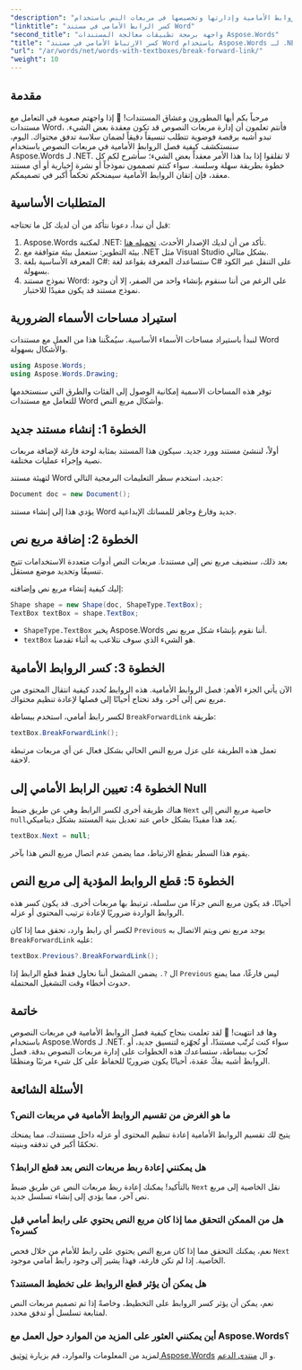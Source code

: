 ```yaml
---
"description": "اكتشف كيفية فصل الروابط الأمامية وإدارتها وتخصيصها في مربعات النص باستخدام Aspose.Words لـ .NET. يغطي هذا الدليل التفصيلي كل ما تحتاجه لتبسيط تخطيط مستندك وتحسين إدارة ملفات Word."
"linktitle": "كسر الرابط الأمامي في مستند Word"
"second_title": "واجهة برمجة تطبيقات معالجة المستندات Aspose.Words"
"title": "كسر الارتباط الأمامي في مستند Word باستخدام Aspose.Words لـ .NET"
"url": "/ar/words/net/words-with-textboxes/break-forward-link/"
"weight": 10
---
```


## مقدمة

مرحباً بكم أيها المطورون وعشاق المستندات! 🌟 إذا واجهتم صعوبة في التعامل مع مستندات Word، فأنتم تعلمون أن إدارة مربعات النصوص قد تكون معقدة بعض الشيء. تبدو أشبه برقصة فوضوية تتطلب تنسيقاً دقيقاً لضمان سلاسة تدفق محتواك. اليوم، سنستكشف كيفية فصل الروابط الأمامية في مربعات النصوص باستخدام Aspose.Words لـ .NET. لا تقلقوا إذا بدا هذا الأمر معقداً بعض الشيء؛ سأشرح لكم كل خطوة بطريقة سهلة وسلسة. سواء كنتم تصممون نموذجاً أو نشرة إخبارية أو أي مستند معقد، فإن إتقان الروابط الأمامية سيمنحكم تحكماً أكبر في تصميمكم.

## المتطلبات الأساسية

قبل أن نبدأ، دعونا نتأكد من أن لديك كل ما تحتاجه:

1. Aspose.Words لمكتبة .NET: تأكد من أن لديك الإصدار الأحدث. [تحميله هنا](https://releases.aspose.com/words/net/).
2. بيئة التطوير: ستعمل بيئة متوافقة مع .NET مثل Visual Studio بشكل مثالي.
3. المعرفة الأساسية بلغة C#: ستساعدك المعرفة بقواعد لغة C# على التنقل عبر الكود بسهولة.
4. نموذج مستند Word: على الرغم من أننا سنقوم بإنشاء واحد من الصفر، إلا أن وجود نموذج مستند قد يكون مفيدًا للاختبار.

## استيراد مساحات الأسماء الضرورية

لنبدأ باستيراد مساحات الأسماء الأساسية. سيُمكّننا هذا من العمل مع مستندات Word والأشكال بسهولة.

```csharp
using Aspose.Words;
using Aspose.Words.Drawing;
```

توفر هذه المساحات الاسمية إمكانية الوصول إلى الفئات والطرق التي سنستخدمها للتعامل مع مستندات Word وأشكال مربع النص.

## الخطوة 1: إنشاء مستند جديد

أولاً، لننشئ مستند وورد جديد. سيكون هذا المستند بمثابة لوحة فارغة لإضافة مربعات نصية وإجراء عمليات مختلفة.

لتهيئة مستند Word جديد، استخدم سطر التعليمات البرمجية التالي:

```csharp
Document doc = new Document();
```

يؤدي هذا إلى إنشاء مستند Word جديد وفارغ وجاهز للمساتك الإبداعية.

## الخطوة 2: إضافة مربع نص

بعد ذلك، سنضيف مربع نص إلى مستندنا. مربعات النص أدوات متعددة الاستخدامات تتيح تنسيقًا وتحديد موضع مستقل.

إليك كيفية إنشاء مربع نص وإضافته:

```csharp
Shape shape = new Shape(doc, ShapeType.TextBox);
TextBox textBox = shape.TextBox;
```

- `ShapeType.TextBox` يخبر Aspose.Words أننا نقوم بإنشاء شكل مربع نص.
- `textBox` هو الشيء الذي سوف نتلاعب به أثناء تقدمنا.

## الخطوة 3: كسر الروابط الأمامية

الآن يأتي الجزء الأهم: فصل الروابط الأمامية. هذه الروابط تُحدد كيفية انتقال المحتوى من مربع نص إلى آخر، وقد تحتاج أحيانًا إلى فصلها لإعادة تنظيم محتواك.

لكسر رابط أمامي، استخدم ببساطة `BreakForwardLink` طريقة:

```csharp
textBox.BreakForwardLink();
```

تعمل هذه الطريقة على عزل مربع النص الحالي بشكل فعال عن أي مربعات مرتبطة لاحقة.

## الخطوة 4: تعيين الرابط الأمامي إلى Null

هناك طريقة أخرى لكسر الرابط وهي عن طريق ضبط `Next` خاصية مربع النص إلى `null`يُعد هذا مفيدًا بشكل خاص عند تعديل بنية المستند بشكل ديناميكي.

```csharp
textBox.Next = null;
```

يقوم هذا السطر بقطع الارتباط، مما يضمن عدم اتصال مربع النص هذا بآخر.

## الخطوة 5: قطع الروابط المؤدية إلى مربع النص

أحيانًا، قد يكون مربع النص جزءًا من سلسلة، ترتبط بها مربعات أخرى. قد يكون كسر هذه الروابط الواردة ضروريًا لإعادة ترتيب المحتوى أو عزله.

لكسر أي رابط وارد، تحقق مما إذا كان `Previous` يوجد مربع نص ويتم الاتصال به `BreakForwardLink` عليه:

```csharp
textBox.Previous?.BreakForwardLink();
```

ال `?.` يضمن المشغل أننا نحاول فقط قطع الرابط إذا `Previous` ليس فارغًا، مما يمنع حدوث أخطاء وقت التشغيل المحتملة.

## خاتمة

وها قد انتهيت! 🎉 لقد تعلمت بنجاح كيفية فصل الروابط الأمامية في مربعات النصوص باستخدام Aspose.Words لـ .NET. سواء كنت تُرتّب مستندًا، أو تُجهّزه لتنسيق جديد، أو تُجرّب ببساطة، ستساعدك هذه الخطوات على إدارة مربعات النصوص بدقة. فصل الروابط أشبه بفكّ عقدة، أحيانًا يكون ضروريًا للحفاظ على كل شيء مرتبًا ومنظمًا.

## الأسئلة الشائعة

### ما هو الغرض من تقسيم الروابط الأمامية في مربعات النص؟

يتيح لك تقسيم الروابط الأمامية إعادة تنظيم المحتوى أو عزله داخل مستندك، مما يمنحك تحكمًا أكبر في تدفقه وبنيته.

### هل يمكنني إعادة ربط مربعات النص بعد قطع الرابط؟

بالتأكيد! يمكنك إعادة ربط مربعات النص عن طريق ضبط `Next` نقل الخاصية إلى مربع نص آخر، مما يؤدي إلى إنشاء تسلسل جديد.

### هل من الممكن التحقق مما إذا كان مربع النص يحتوي على رابط أمامي قبل كسره؟

نعم، يمكنك التحقق مما إذا كان مربع النص يحتوي على رابط للأمام من خلال فحص `Next` الخاصية. إذا لم تكن فارغة، فهذا يشير إلى وجود رابط أمامي موجود.

### هل يمكن أن يؤثر قطع الروابط على تخطيط المستند؟

نعم، يمكن أن يؤثر كسر الروابط على التخطيط، وخاصةً إذا تم تصميم مربعات النص لمتابعة تسلسل أو تدفق محدد.

### أين يمكنني العثور على المزيد من الموارد حول العمل مع Aspose.Words؟

لمزيد من المعلومات والموارد، قم بزيارة [توثيق Aspose.Words](https://reference.aspose.com/words/net/) و ال [منتدى الدعم](https://forum.aspose.com/c/words/8).